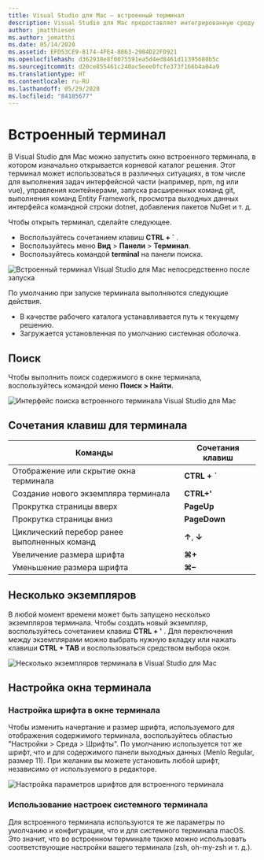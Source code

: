 ```yaml
---
title: Visual Studio для Mac — встроенный терминал
description: Visual Studio для Mac предоставляет интегрированную среду разработки для создания приложений .NET на базе macOS, включая веб-сайты ASP.NET Core и проекты Xamarin для iOS, Android, Mac и Xamarin.Forms.
author: jmatthiesen
ms.author: jomatthi
ms.date: 05/14/2020
ms.assetid: EFD53CE9-8174-4FE4-8863-2984D22FD921
ms.openlocfilehash: d362938e8f0075591ea5d4ed8461d11395680b5c
ms.sourcegitcommit: d20ce855461c240ac5eee0fcfe373f166b4a04a9
ms.translationtype: HT
ms.contentlocale: ru-RU
ms.lasthandoff: 05/29/2020
ms.locfileid: "84185677"
---
```

# <a name="integrated-terminal"></a>Встроенный терминал
В Visual Studio для Mac можно запустить окно встроенного терминала, в котором изначально открывается корневой каталог решения. Этот терминал может использоваться в различных ситуациях, в том числе для выполнения задач интерфейсной части (например, npm, ng или vue), управления контейнерами, запуска расширенных команд git, выполнения команд Entity Framework, просмотра выходных данных интерфейса командной строки dotnet, добавления пакетов NuGet и т. д. 

Чтобы открыть терминал, сделайте следующее.
- Воспользуйтесь сочетанием клавиш **CTRL + `** .
- Воспользуйтесь меню **Вид** \> **Панели** \> **Терминал**.
- Воспользуйтесь командой **terminal** на панели поиска.

![*Встроенный терминал Visual Studio для Mac непосредственно после запуска*](media/integrated-terminal-intro.png)

По умолчанию при запуске терминала выполняются следующие действия.
- В качестве рабочего каталога устанавливается путь к текущему решению.
- Загружается установленная по умолчанию системная оболочка.

## <a name="search"></a>Поиск
Чтобы выполнить поиск содержимого в окне терминала, воспользуйтесь командой меню **Поиск > Найти**.

![*Интерфейс поиска встроенного терминала Visual Studio для Mac*](media/integrated-terminal-search.png)

## <a name="terminal-keyboard-shortcuts"></a>Сочетания клавиш для терминала
|Команды|Сочетания клавиш|
|-|-|
|Отображение или скрытие окна терминала|**CTRL + `**|
|Создание нового экземпляра терминала|**CTRL+'**|
|Прокрутка страницы вверх|**PageUp**|
|Прокрутка страницы вниз|**PageDown**|
|Циклический перебор ранее выполненных команд|**↑**, **↓**|
|Увеличение размера шрифта|**⌘+**|
|Уменьшение размера шрифта|**⌘–**|

## <a name="multiple-instances"></a>Несколько экземпляров
В любой момент времени может быть запущено несколько экземпляров терминала. Чтобы создать новый экземпляр, воспользуйтесь сочетанием клавиш **CTRL + '** . Для переключения между экземплярами можно выбрать нужную вкладку или нажать клавиши **CTRL + TAB** и воспользоваться средством выбора окон.

![*Несколько экземпляров терминала в Visual Studio для Mac*](media/integrated-terminal-multiple-instances.png) 

## <a name="customizing-the-terminal-window"></a>Настройка окна терминала
### <a name="configuring-the-terminal-font"></a>Настройка шрифта в окне терминала
Чтобы изменить начертание и размер шрифта, используемого для отображения содержимого терминала, воспользуйтесь областью "Настройки > Среда > Шрифты". По умолчанию используется тот же шрифт, что и для содержимого панели выходных данных (Menlo Regular, размер 11). При желании вы можете установить любой шрифт, независимо от используемого в редакторе.

![*Настройка параметров шрифтов для встроенного терминала*](media/integrated-terminal-change-font.png)

### <a name="reusing-system-terminal-customizations"></a>Использование настроек системного терминала
Для встроенного терминала используются те же параметры по умолчанию и конфигурации, что и для системного терминала macOS. Это значит, что во встроенном терминале также можно использовать соответствующие настройки вашего терминала (zsh, oh-my-zsh и т. д.).
